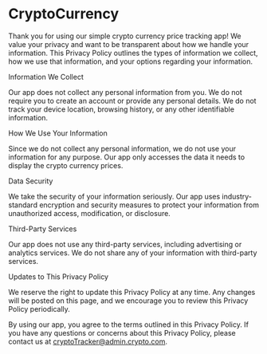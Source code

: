 # CryptoCurrency
Thank you for using our simple crypto currency price tracking app! We value your privacy and want to be transparent about how we handle your information. This Privacy Policy outlines the types of information we collect, how we use that information, and your options regarding your information.

Information We Collect

Our app does not collect any personal information from you. We do not require you to create an account or provide any personal details. We do not track your device location, browsing history, or any other identifiable information.

How We Use Your Information

Since we do not collect any personal information, we do not use your information for any purpose. Our app only accesses the data it needs to display the crypto currency prices.

Data Security

We take the security of your information seriously. Our app uses industry-standard encryption and security measures to protect your information from unauthorized access, modification, or disclosure.

Third-Party Services

Our app does not use any third-party services, including advertising or analytics services. We do not share any of your information with third-party services.

Updates to This Privacy Policy

We reserve the right to update this Privacy Policy at any time. Any changes will be posted on this page, and we encourage you to review this Privacy Policy periodically.

By using our app, you agree to the terms outlined in this Privacy Policy. If you have any questions or concerns about this Privacy Policy, please contact us at cryptoTracker@admin.crypto.com.

